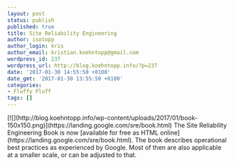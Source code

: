 ```yaml
---
layout: post
status: publish
published: true
title: Site Reliability Engineering
author: isotopp
author_login: kris
author_email: kristian.koehntopp@gmail.com
wordpress_id: 237
wordpress_url: http://blog.koehntopp.info/?p=237
date: '2017-01-30 14:55:50 +0100'
date_gmt: '2017-01-30 13:55:50 +0100'
categories:
- Fluffy Fluff
tags: []
---
```

<p>[![](http://blog.koehntopp.info/wp-content/uploads/2017/01/book-150x150.png)](https://landing.google.com/sre/book.html) The Site Reliability Engineering Book is now [available for free as HTML online](https://landing.google.com/sre/book.html). The book describes operational best practices as experienced by Google. Most of then are also applicable at a smaller scale, or can be adjusted to that.</p>
